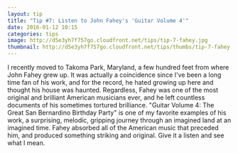 ```yaml
---
layout: tip
title: "Tip #7: Listen to John Fahey's 'Guitar Volume 4'"
date: 2016-01-12 10:15
categories: tips
image: http://d5e3yh7f757go.cloudfront.net/tips/tip-7-fahey.jpg
thumbnail: http://d5e3yh7f757go.cloudfront.net/tips/thumbs/tip-7-fahey.jpg
---
```

I recently moved to Takoma Park, Maryland, a few hundred feet from where John Fahey grew up. It was actually a coincidence since I've been a long time fan of his work, and for the record, he hated growing up here and thought his house was haunted. Regardless, Fahey was one of the most original and brilliant American musicians ever, and he left countless documents of his sometimes tortured brilliance. "Guitar Volume 4: The Great San Bernardino Birthday Party" is one of my favorite examples of his work, a surprising, melodic, gripping journey through an imagined land at an imagined time. Fahey absorbed all of the American music that preceded him, and produced something striking and original. Give it a listen and see what I mean.
